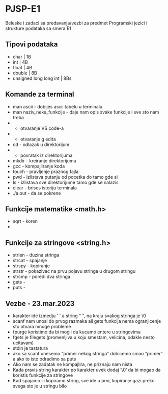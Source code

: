 # PJSP-E1
Beleske i zadaci sa predavanja/vezbi za predmet Programski jezici i strukture podataka sa smera E1

## Tipovi podataka

- char     | 1B
- int      | 4B
- float    | 4B
- double   | 8B
- unsigned long long int | 8Bs

## Komande za terminal

- man ascii - dobijes ascii tabelu u terminalu
- man naziv_neke_funkcije - daje nam opis svake funkcije i sve sto nam treba
-  - otvaranje VS code-a
-  - otvaranje g edita
- cd - odlazak u direktorijum
-  - povratak iz direktorijuma
- mkdir - kreiranje direktorijuma
- gcc - kompajliranje koda
- touch - pravljenje praznog fajla
- pwd - izlistava putanju od pocetka do tamo gde si 
- ls - izlistava sve direktorijume tamo gde se nalazis 
- clear - brises istoriju terminala
- ./a.out - da se pokrene

## Funkcije matematike <math.h>

- sqrt - koren
- 

## Funkcije za stringove <string.h>

- strlen - duzina stringa
- strcat - spajanje
- strspy - kopiranje
- strstr - pokazivac na prvu pojavu stringa u drugom stringu
- strcmp - poredi dva stringa
- gets - 
- puts -


## Vezbe - 23.mar.2023

- karakter ide izmedju ' ' a string " ", na kraju svakog stringa je \0
- scanf nam unosi do prvog razmaka ali gets funkcija nema ogranjicenje sto otvara mnoge probleme 
- fpurge koristimo da bi mogli da kucamo entere u stringovima 
- fgets je filegets (promenljiva u koju smestam, velicina, odakle nesto ucitavam)
- stdin je tastatura
- ako sa scanf unesemo “primer nekog stringa” dobicemo smao “primer” a ako to isto odradimo sa puts 
- Ako nam se zadatak ne kompajlira, ne priznaju nam nista
- Kada pravis string karakter po  karakter uvek dodaj ‘\0’ da bi mogao da koristis funkcije za stringove
- Kad spajamo ili kopiramo string, sve ide u prvi, kopiranje gazi preko svega sto je u stringu bilo 